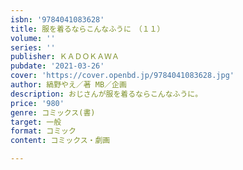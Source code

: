```yaml
---
isbn: '9784041083628'
title: 服を着るならこんなふうに　（１１）
volume: ''
series: ''
publisher: ＫＡＤＯＫＡＷＡ
pubdate: '2021-03-26'
cover: 'https://cover.openbd.jp/9784041083628.jpg'
author: 縞野やえ／著 MB／企画
description: おじさんが服を着るならこんなふうに。
price: '980'
genre: コミックス(書)
target: 一般
format: コミック
content: コミックス・劇画

---
```

